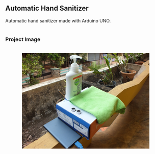 ## Automatic Hand Sanitizer

Automatic hand sanitizer made with Arduino UNO.
<br>
<br>

### Project Image

<br>
<div style="display: flex; justify-content: space-around">
<img align="left" alt="Sanitizer" src="Images/sanitizer.JPG" width="400px" />
</div>
